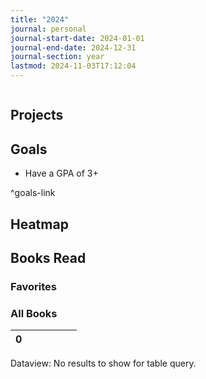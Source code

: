```yaml
---
title: "2024"
journal: personal
journal-start-date: 2024-01-01
journal-end-date: 2024-12-31
journal-section: year
lastmod: 2024-11-03T17:12:04
---
```

  
```calendar-timeline  
```  
  
## Projects  
  
## Goals  
  
- Have a GPA of 3+  
  
^goals-link  
  
## Heatmap  
  
## Books Read  
  
  
  
### Favorites  
  
  
  
### All Books  
  
<div><table class="dataview table-view-table"><thead class="table-view-thead"><tr class="table-view-tr-header"><th class="table-view-th"><span></span><span class="dataview small-text">0</span></th><th class="table-view-th"><span></span></th><th class="table-view-th"><span></span></th><th class="table-view-th"><span></span></th><th class="table-view-th"><span></span></th><th class="table-view-th"><span></span></th></tr></thead><tbody class="table-view-tbody"></tbody></table><div class="dataview dataview-error-box"><p class="dataview dataview-error-message">Dataview: No results to show for table query.</p></div></div>  

